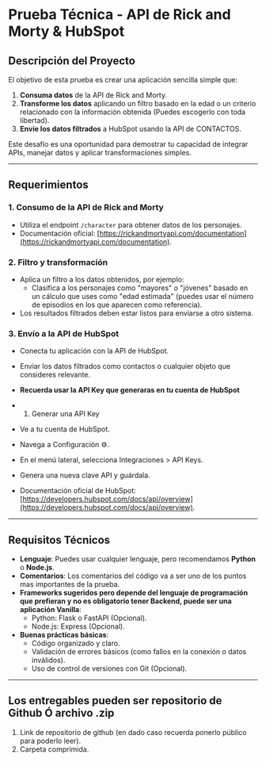 # **Prueba Técnica - API de Rick and Morty & HubSpot**

## **Descripción del Proyecto**
El objetivo de esta prueba es crear una aplicación sencilla simple que:
1. **Consuma datos** de la API de Rick and Morty.
2. **Transforme los datos** aplicando un filtro basado en la edad o un criterio relacionado con la información obtenida (Puedes escogerlo con toda libertad).
3. **Envíe los datos filtrados** a HubSpot usando la API de CONTACTOS.

Este desafío es una oportunidad para demostrar tu capacidad de integrar APIs, manejar datos y aplicar transformaciones simples.

---

## **Requerimientos**
### **1. Consumo de la API de Rick and Morty**
- Utiliza el endpoint `/character` para obtener datos de los personajes.
- Documentación oficial: [https://rickandmortyapi.com/documentation](https://rickandmortyapi.com/documentation).

### **2. Filtro y transformación**
- Aplica un filtro a los datos obtenidos, por ejemplo:  
  - Clasifica a los personajes como "mayores" o "jóvenes" basado en un cálculo que uses como "edad estimada" (puedes usar el número de episodios en los que aparecen como referencia).  
- Los resultados filtrados deben estar listos para enviarse a otro sistema.

### **3. Envío a la API de HubSpot**
- Conecta tu aplicación con la API de HubSpot.  
- Enviar los datos filtrados como contactos o cualquier objeto que consideres relevante.

- **Recuerda usar la API Key que generaras en tu cuenta de HubSpot**
- 1. Generar una API Key
- Ve a tu cuenta de HubSpot.
- Navega a Configuración ⚙️.
- En el menú lateral, selecciona Integraciones > API Keys.
- Genera una nueva clave API y guárdala.

- Documentación oficial de HubSpot: [https://developers.hubspot.com/docs/api/overview](https://developers.hubspot.com/docs/api/overview).

---

## **Requisitos Técnicos**
- **Lenguaje**: Puedes usar cualquier lenguaje, pero recomendamos **Python** o **Node.js**.
- **Comentarios**: Los comentarios del código va a ser uno de los puntos mas importantes de la prueba.  
- **Frameworks sugeridos pero depende del lenguaje de programación que prefieran y no es obligatorio tener Backend, puede ser una aplicación Vanilla**:
  - Python: Flask o FastAPI (Opcional).  
  - Node.js: Express (Opcional).
- **Buenas prácticas básicas**:
  - Código organizado y claro.
  - Validación de errores básicos (como fallos en la conexión o datos inválidos).
  - Uso de control de versiones con Git (Opcional).

---

## **Los entregables pueden ser repositorio de Github Ó archivo .zip**
1. Link de repositorio de github (en dado caso recuerda ponerlo público para poderlo leer).
2. Carpeta comprimida.
